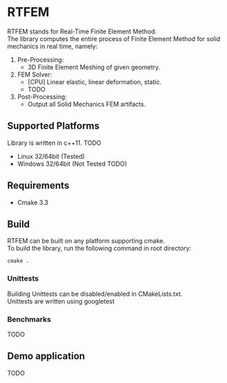 # RTFEM
RTFEM stands for Real-Time Finite Element Method. <br/>
The library computes the entire process of Finite Element Method for solid mechanics in real time, namely:
 1. Pre-Processing:
    * 3D Finite Element Meshing of given geometry.
 1. FEM Solver:
    * [CPU] Linear elastic, linear deformation, static.
    * TODO
 1. Post-Processing:
    * Output all Solid Mechanics FEM artifacts.

## Supported Platforms
Library is written in c++11.
TODO
* Linux 32/64bit (Tested)
* Windows 32/64bit (Not Tested TODO)

## Requirements
* Cmake 3.3

## Build
RTFEM can be built on any platform supporting cmake. <br/>
To build the library, run the following command in root directory:
```
cmake .
```

### Unittests
Building Unittests can be disabled/enabled in CMakeLists.txt. <br/>
Unittests are written using googletest

### Benchmarks
TODO

## Demo application
TODO